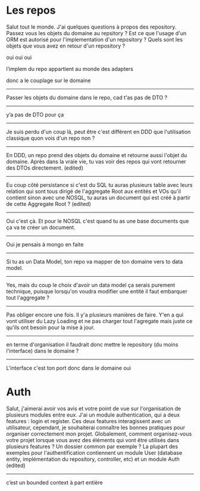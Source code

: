 
# Les repos

Salut tout le monde. J'ai quelques questions à propos des repository.
Passez vous les objets du domaine au repsitory ?
Est ce que  l'usage d'un ORM est autorisé pour l'implementation d'un repository ?
Quels sont les objets que vous avez en retour d'un repository ?

oui
oui
oui

l’implem du repo appartient au monde des adapters

donc a le couplage sur le domaine

---

Passer les objets du domaine dans le repo, cad t'as pas de DTO ?

---

y’a pas de DTO pour ça

---

Je suis perdu d'un coup là, peut être c'est différent en DDD que l'utilisation classique quon vois d'un repo non ?

---

En DDD, un repo prend des objets du domaine et retourne aussi l'objet du domaine. Après dans la vraie vie, tu vas voir des repos qui vont retourner des DTOs directement. (edited) 

---

Eu coup côté persistance si c'est du SQL tu auras plusieurs table avec leurs relation qui sont tous dirigé de l'aggregate Root aux entités et VOs qu'il contient sinon avec une NOSQL, tu auras un document qui est créé à partir de cette Aggregate Root ? (edited) 

---

Oui c'est çà. Et pour le NOSQL c'est quand tu as une base documents que ça va te créer un document.

---

Oui je pensais à mongo en faite

---

Si tu as un Data Model, ton repo va mapper de ton domaine vers to  data model.

---

Yes, mais du coup le choix d'avoir un data model ça serais purement technique, puisque lorsqu'on voudra modifier une entité il faut embarquer tout l'aggregate ?

---

Pas obliger encore une fois. Il y'a plusieurs manières de faire. Y'en a qui vont utiliser du Lazy Loading et ne pas charger tout l'agregate mais juste ce qu'ils ont besoin pour la mise à jour.

---

en terme d'organisation il faudrait donc mettre le repository (du moins l'interface) dans le domaine ?

---

L'interface c'est ton port donc dans le domaine oui


# Auth
Salut, j'aimerai avoir vos avis et votre point de vue sur l'organisation de plusieurs modules entre eux. J'ai un module authentication, qui a deux features : login et register.
Ces deux features interagissent avec un utilisateur, cependant, je souhaiterai connaître les bonnes pratiques pour organiser  correctement  mon projet. Globalement, comment organisez-vous votre projet lorsque vous avez des éléments qui vont être utilisés dans plusieurs features ? Un dossier common par exemple ?
La plupart des exemples pour l'authentification contiennent un module User (database entity, implémentation du repository, controller, etc)  et un module Auth  (edited) 

---

c’est un bounded context à part entière
